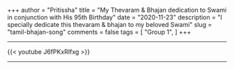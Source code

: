 +++
author = "Pritissha"
title = "My Thevaram & Bhajan dedication to Swami in conjunction with His 95th Birthday"
date = "2020-11-23"
description = "I specially dedicate this thevaram & bhajan to my beloved Swami"
slug = "tamil-bhajan-song"
comments = false
tags = [
    "Group 1",
]
+++

---

{{< youtube J6fPKxRIfxg >}}

---
